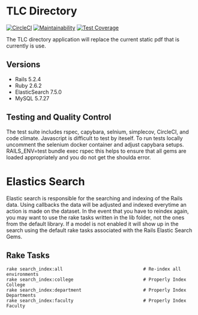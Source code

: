 # TLC Directory

[![CircleCI](https://circleci.com/gh/wvulibraries/TLC-Directory.svg?style=svg)](https://circleci.com/gh/wvulibraries/TLC-Directory) [![Maintainability](https://api.codeclimate.com/v1/badges/1eec8b064ca2d1e6a761/maintainability)](https://codeclimate.com/github/wvulibraries/TLC-Directory/maintainability) [![Test Coverage](https://api.codeclimate.com/v1/badges/1eec8b064ca2d1e6a761/test_coverage)](https://codeclimate.com/github/wvulibraries/TLC-Directory/test_coverage)

The TLC directory application will replace the current static pdf that is currently is use.

## Versions
- Rails 5.2.4
- Ruby  2.6.2
- ElasticSearch 7.5.0
- MySQL 5.7.27

## Testing and Quality Control 
The test suite includes rspec, capybara, selnium, simplecov, CircleCI, and code climate. Javascript is difficult to test by iteself. To run tests locally uncomment the selenium docker container and adjust capybara setups. RAILS_ENV=test bundle exec rspec this helps to ensure that all gems are loaded appropriately and you do not get the shoulda error.

# Elastics Search 
Elastic search is responsible for the searching and indexing of the Rails data. Using callbacks the data will be adjusted and indexed everytime an action is made on the dataset.  In the event that you have to reindex again, you may want to use the rake tasks written in the lib folder, not the ones from the default library.  If a model is not enabled it will show up in the search using the default rake tasks associated with the Rails Elastic Search Gems.  

## Rake Tasks

```
rake search_index:all                              # Re-index all environments
rake search_index:college                          # Properly Index College
rake search_index:department                       # Properly Index Departments
rake search_index:faculty                          # Properly Index Faculty
```
